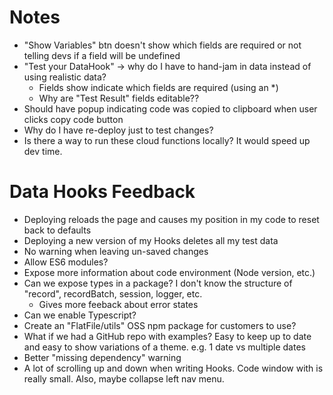 # Notes

- "Show Variables" btn doesn't show which fields are required or not telling devs if a field will be undefined
- "Test your DataHook" -> why do I have to hand-jam in data instead of using realistic data?
  - Fields show indicate which fields are required (using an \*)
  - Why are "Test Result" fields editable??
- Should have popup indicating code was copied to clipboard when user clicks copy code button
- Why do I have re-deploy just to test changes?
- Is there a way to run these cloud functions locally? It would speed up dev time.

# Data Hooks Feedback

- Deploying reloads the page and causes my position in my code to reset back to defaults
- Deploying a new version of my Hooks deletes all my test data
- No warning when leaving un-saved changes
- Allow ES6 modules?
- Expose more information about code environment (Node version, etc.)
- Can we expose types in a package? I don't know the structure of "record", recordBatch, session, logger, etc.
  - Gives more feeback about error states
- Can we enable Typescript?
- Create an "FlatFile/utils" OSS npm package for customers to use?
- What if we had a GitHub repo with examples? Easy to keep up to date and easy to show variations of a theme. e.g. 1 date vs multiple dates
- Better "missing dependency" warning
- A lot of scrolling up and down when writing Hooks. Code window with is really small. Also, maybe collapse left nav menu.
